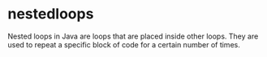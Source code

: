 # nestedloops
Nested loops in Java are loops that are placed inside other loops. They are used to repeat a specific block of code for a certain number of times.

